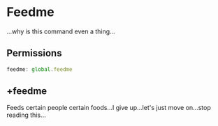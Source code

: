 # Feedme

...why is this command even a thing...

## Permissions
```js
feedme: global.feedme
``` 

## +feedme

Feeds certain people certain foods...I give up...let's just move on...stop reading this...



